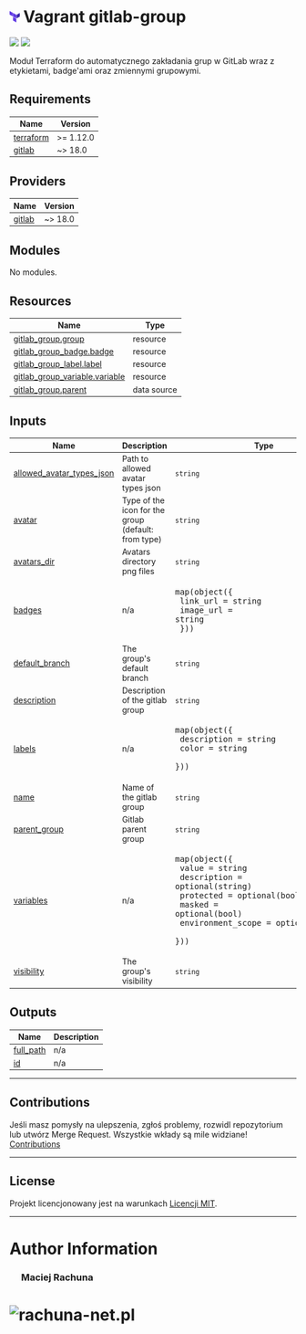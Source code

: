 # <img src=".gitlab/avatar.png" alt="vagrant" height="20"/> Vagrant gitlab-group

[![](https://gitlab.com/pl.rachuna-net/infrastructure/terraform/modules/gitlab-group/-/badges/release.svg)](https://gitlab.com/pl.rachuna-net/infrastructure/terraform/modules/gitlab-group/-/releases)
[![](https://gitlab.com/pl.rachuna-net/infrastructure/terraform/modules/gitlab-group/badges/main/pipeline.svg)](https://gitlab.com/pl.rachuna-net/infrastructure/terraform/modules/gitlab-group/-/commits/main)

Moduł Terraform do automatycznego zakładania grup w GitLab wraz z etykietami, badge'ami oraz zmiennymi grupowymi.

<!-- BEGIN_TF_DOCS -->
## Requirements

| Name | Version |
|------|---------|
| <a name="requirement_terraform"></a> [terraform](#requirement\_terraform) | >= 1.12.0 |
| <a name="requirement_gitlab"></a> [gitlab](#requirement\_gitlab) | ~> 18.0 |

## Providers

| Name | Version |
|------|---------|
| <a name="provider_gitlab"></a> [gitlab](#provider\_gitlab) | ~> 18.0 |

## Modules

No modules.

## Resources

| Name | Type |
|------|------|
| [gitlab_group.group](https://registry.terraform.io/providers/gitlabhq/gitlab/latest/docs/resources/group) | resource |
| [gitlab_group_badge.badge](https://registry.terraform.io/providers/gitlabhq/gitlab/latest/docs/resources/group_badge) | resource |
| [gitlab_group_label.label](https://registry.terraform.io/providers/gitlabhq/gitlab/latest/docs/resources/group_label) | resource |
| [gitlab_group_variable.variable](https://registry.terraform.io/providers/gitlabhq/gitlab/latest/docs/resources/group_variable) | resource |
| [gitlab_group.parent](https://registry.terraform.io/providers/gitlabhq/gitlab/latest/docs/data-sources/group) | data source |

## Inputs

| Name | Description | Type | Default | Required |
|------|-------------|------|---------|:--------:|
| <a name="input_allowed_avatar_types_json"></a> [allowed\_avatar\_types\_json](#input\_allowed\_avatar\_types\_json) | Path to allowed avatar types json | `string` | `""` | no |
| <a name="input_avatar"></a> [avatar](#input\_avatar) | Type of the icon for the group (default: from type) | `string` | `""` | no |
| <a name="input_avatars_dir"></a> [avatars\_dir](#input\_avatars\_dir) | Avatars directory png files | `string` | `""` | no |
| <a name="input_badges"></a> [badges](#input\_badges) | n/a | <pre>map(object({<br/>    link_url  = string<br/>    image_url = string<br/>  }))</pre> | `{}` | no |
| <a name="input_default_branch"></a> [default\_branch](#input\_default\_branch) | The group's default branch | `string` | `"main"` | no |
| <a name="input_description"></a> [description](#input\_description) | Description of the gitlab group | `string` | n/a | yes |
| <a name="input_labels"></a> [labels](#input\_labels) | n/a | <pre>map(object({<br/>    description = string<br/>    color       = string<br/>  }))</pre> | `{}` | no |
| <a name="input_name"></a> [name](#input\_name) | Name of the gitlab group | `string` | n/a | yes |
| <a name="input_parent_group"></a> [parent\_group](#input\_parent\_group) | Gitlab parent group | `string` | n/a | yes |
| <a name="input_variables"></a> [variables](#input\_variables) | n/a | <pre>map(object({<br/>    value             = string<br/>    description       = optional(string)<br/>    protected         = optional(bool)<br/>    masked            = optional(bool)<br/>    environment_scope = optional(string)<br/>  }))</pre> | `{}` | no |
| <a name="input_visibility"></a> [visibility](#input\_visibility) | The group's visibility | `string` | `"private"` | no |

## Outputs

| Name | Description |
|------|-------------|
| <a name="output_full_path"></a> [full\_path](#output\_full\_path) | n/a |
| <a name="output_id"></a> [id](#output\_id) | n/a |
<!-- END_TF_DOCS -->

---
## Contributions
Jeśli masz pomysły na ulepszenia, zgłoś problemy, rozwidl repozytorium lub utwórz Merge Request. Wszystkie wkłady są mile widziane!
[Contributions](CONTRIBUTING.md)

---
## License
Projekt licencjonowany jest na warunkach [Licencji MIT](LICENSE).

---
# Author Information
### &emsp; Maciej Rachuna
# <img src="https://gitlab.com/pl.rachuna-net/gitlab-profile/-/raw/main/assets/logo/website_logo_transparent_background.png" alt="rachuna-net.pl" height="100"/>

